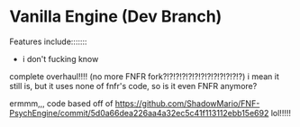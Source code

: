 # Vanilla Engine (Dev Branch)

Features include:::::::
- i don't fucking know
  
complete overhaul!!!! (no more FNFR fork?!?!?!?!?!?!?!?!?!?!?!?!?)
i mean it still is, but it uses none of fnfr's code, so is it even FNFR anymore?

ermmm,,, code based off of https://github.com/ShadowMario/FNF-PsychEngine/commit/5d0a66dea226aa4a32ec5c41f113112ebb15e692 lol!!!!!